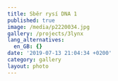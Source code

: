 ```yaml
---
title: Sběr rysí DNA 1
published: true
image: /media/p2220034.jpg
gallery: /projects/3lynx
lang_alternatives:
  en_GB: {}
date: '2019-07-13 21:04:34 +0200'
category: gallery
layout: photo
---
```



